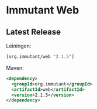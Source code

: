 # Immutant Web

## Latest Release

Leiningen:

``` clj
[org.immutant/web "2.1.5"]
```

Maven:

``` xml
<dependency>
  <groupId>org.immutant</groupId>
  <artifactId>web</artifactId>
  <version>2.1.5</version>
</dependency>
```
